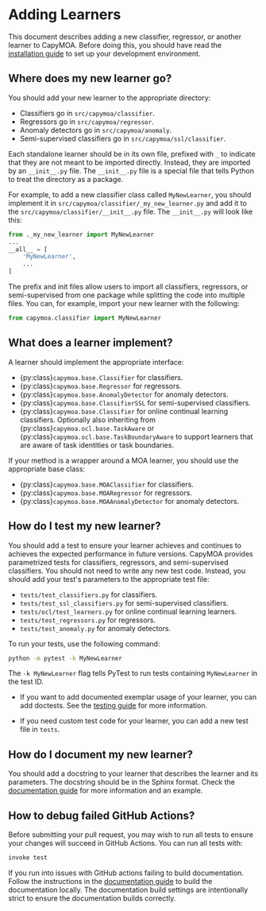 # Adding Learners
This document describes adding a new classifier, regressor, or 
another learner to CapyMOA. Before doing this, you should have read the
[installation guide](../installation.rst) to set up your development environment.

## Where does my new learner go?
You should add your new learner to the appropriate directory:
- Classifiers go in `src/capymoa/classifier`.
- Regressors go in `src/capymoa/regressor`.
- Anomaly detectors go in `src/capymoa/anomaly`.
- Semi-supervised classifiers go in `src/capymoa/ssl/classifier`.

Each standalone learner should be in its own file, prefixed with `_` to indicate that they are not meant to be imported directly. Instead, they are imported by an `__init__.py` file. The `__init__.py` file is a special file that tells Python to treat the directory as a package.

For example, to add a new classifier class called `MyNewLearner`, you should implement it in `src/capymoa/classifier/_my_new_learner.py` and add it to the `src/capymoa/classifier/__init__.py` file. The `__init__.py` will look like this:
```python
from ._my_new_learner import MyNewLearner
...
__all__ = [
    'MyNewLearner',
    ...
]
```

The prefix and init files allow users to import all classifiers, regressors, 
or semi-supervised from one package while splitting the code into multiple files. You can, for example, import your new learner with the following:
```python
from capymoa.classifier import MyNewLearner
```

## What does a learner implement?

A learner should implement the appropriate interface:
* {py:class}`capymoa.base.Classifier` for classifiers.
* {py:class}`capymoa.base.Regressor` for regressors.
* {py:class}`capymoa.base.AnomalyDetector` for anomaly detectors.
* {py:class}`capymoa.base.ClassifierSSL` for semi-supervised classifiers.
* {py:class}`capymoa.base.Classifier` for online continual learning classifiers.
  Optionally also inheriting from {py:class}`capymoa.ocl.base.TaskAware` or
  {py:class}`capymoa.ocl.base.TaskBoundaryAware` to support learners that are aware of
  task identities or task boundaries.

If your method is a wrapper around a MOA learner, you should use the appropriate
base class:
* {py:class}`capymoa.base.MOAClassifier` for classifiers.
* {py:class}`capymoa.base.MOARegressor` for regressors.
* {py:class}`capymoa.base.MOAAnomalyDetector` for anomaly detectors.

## How do I test my new learner?
You should add a test to ensure your learner achieves and continues to achieves
the expected performance in future versions. CapyMOA provides parametrized
tests for classifiers, regressors, and semi-supervised classifiers. You should
not need to write any new test code. Instead, you should add your test's
parameters to the appropriate test file:

- `tests/test_classifiers.py` for classifiers.
- `tests/test_ssl_classifiers.py` for semi-supervised classifiers.
- `tests/ocl/test_learners.py` for online continual learning learners.
- `tests/test_regressors.py` for regressors.
- `tests/test_anomaly.py` for anomaly detectors.

To run your tests, use the following command:
```bash
python -m pytest -k MyNewLearner
```
The `-k MyNewLearner` flag tells PyTest to run tests containing `MyNewLearner` in the test ID.

* If you want to add documented exemplar usage of your learner, you can add doctests.
See the [testing guide](tests.md) for more information.

* If you need custom test code for your learner, you can add a new test file in
`tests`.

## How do I document my new learner?
You should add a docstring to your learner that describes the learner and its
parameters. The docstring should be in the Sphinx format. Check the 
[documentation guide](docs.rst) for more information and an example.

## How to debug failed GitHub Actions?
Before submitting your pull request, you may wish to run all tests to
ensure your changes will succeed in GitHub Actions. You can run all tests with:
```bash
invoke test
```
If you run into issues with GitHub actions failing to build documentation.
Follow the instructions in the [documentation guide](docs.rst) to build the
documentation locally. The documentation build settings are intentionally strict
to ensure the documentation builds correctly.
